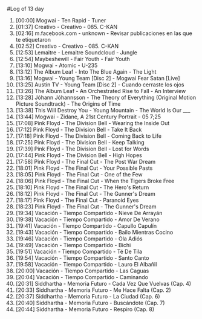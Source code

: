#Log of 13 day

1. [00:00] Mogwai - Ten Rapid - Tuner
1. [01:37] Creativo - Creativo - 085. C-KAN
1. [02:16] m.facebook.com - unknown - Revisar publicaciones en las que te etiquetaron
1. [02:52] Creativo - Creativo - 085. C-KAN
1. [12:53] Lemaitre - Lemaitre Soundcloud - Jungle
1. [12:54] Maybeshewill - Fair Youth - Fair Youth
1. [13:10] Mogwai - Atomic - U-235
1. [13:12] The Album Leaf - Into The Blue Again - The Light
1. [13:16] Mogwai - Young Team [Disc 2] - Mogwai Fear Satan [Live]
1. [13:25] Austin TV - Young Team [Disc 2] - Cuando cerraste los ojos
1. [13:26] The Album Leaf - An Orchestrated Rise to Fall - An Interview
1. [13:28] Jóhann Jóhannsson - The Theory of Everything (Original Motion Picture Soundtrack) - The Origins of Time
1. [13:38] This Will Destroy You - Young Mountain - The World Is Our ___
1. [13:44] Mogwai - Zidane, A 21st Century Portrait - 05 7;25
1. [17:08] Pink Floyd - The Division Bell - Wearing the Inside Out
1. [17:12] Pink Floyd - The Division Bell - Take It Back
1. [17:18] Pink Floyd - The Division Bell - Coming Back to Life
1. [17:25] Pink Floyd - The Division Bell - Keep Talking
1. [17:39] Pink Floyd - The Division Bell - Lost for Words
1. [17:44] Pink Floyd - The Division Bell - High Hopes
1. [17:58] Pink Floyd - The Final Cut - The Post War Dream
1. [18:01] Pink Floyd - The Final Cut - Your Possible Pasts
1. [18:05] Pink Floyd - The Final Cut - One of the Few
1. [18:06] Pink Floyd - The Final Cut - When the Tigers Broke Free
1. [18:10] Pink Floyd - The Final Cut - The Hero's Return
1. [18:12] Pink Floyd - The Final Cut - The Gunner's Dream
1. [18:17] Pink Floyd - The Final Cut - Paranoid Eyes
1. [18:23] Pink Floyd - The Final Cut - The Gunner's Dream
1. [19:34] Vacación - Tiempo Compartido - Nieve De Arrayán
1. [19:38] Vacación - Tiempo Compartido - Amor De Verano
1. [19:41] Vacación - Tiempo Compartido - Capullo Capulín
1. [19:43] Vacación - Tiempo Compartido - Bailo Mientras Cocino
1. [19:46] Vacación - Tiempo Compartido - Ola Adiós
1. [19:49] Vacación - Tiempo Compartido - Bichi
1. [19:51] Vacación - Tiempo Compartido - Té De Tila
1. [19:54] Vacación - Tiempo Compartido - Santo Canto
1. [19:58] Vacación - Tiempo Compartido - Lauro El Albañil
1. [20:00] Vacación - Tiempo Compartido - Las Caguas
1. [20:04] Vacación - Tiempo Compartido - Caminando
1. [20:31] Siddhartha - Memoria Futuro - Cada Vez Que Vuelvas (Cap. 4)
1. [20:33] Siddhartha - Memoria Futuro - Me Hace Falta (Cap. 2)
1. [20:37] Siddhartha - Memoria Futuro - La Ciudad (Cap. 6)
1. [20:40] Siddhartha - Memoria Futuro - Buscándote (Cap. 7)
1. [20:44] Siddhartha - Memoria Futuro - Respiro (Cap. 8)
